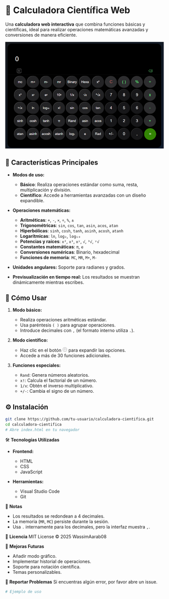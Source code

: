 # 🧮 Calculadora Científica Web  

Una **calculadora web interactiva** que combina funciones básicas y científicas, ideal para realizar operaciones matemáticas avanzadas y conversiones de manera eficiente.  

![Captura de pantalla](./icons/example.png) 

## 🌟 **Características Principales**  

- **Modos de uso:**  
  - **Básico**: Realiza operaciones estándar como suma, resta, multiplicación y división.  
  - **Científico**: Accede a herramientas avanzadas con un diseño expandible.  

- **Operaciones matemáticas:**  
  - **Aritméticas**: `+`, `-`, `×`, `÷`, `%`, `±`  
  - **Trigonométricas**: `sin`, `cos`, `tan`, `asin`, `acos`, `atan`  
  - **Hiperbólicas**: `sinh`, `cosh`, `tanh`, `asinh`, `acosh`, `atanh`  
  - **Logarítmicas**: `ln`, `log₂`, `log₁₀`  
  - **Potencias y raíces**: `x²`, `x³`, `xʸ`, `√`, `³√`, `ʸ√`  
  - **Constantes matemáticas**: `π`, `e`  
  - **Conversiones numéricas**: Binario, hexadecimal  
  - **Funciones de memoria**: `MC`, `MR`, `M+`, `M-`  

- **Unidades angulares:** Soporte para radianes y grados.  
- **Previsualización en tiempo real:** Los resultados se muestran dinámicamente mientras escribes.  

## 🚀 **Cómo Usar**  

1. **Modo básico:**  
   - Realiza operaciones aritméticas estándar.  
   - Usa paréntesis `( )` para agrupar operaciones.  
   - Introduce decimales con `,` (el formato interno utiliza `.`).  

2. **Modo científico:**  
   - Haz clic en el botón <img src="icons/cientifica.svg" width="15"> para expandir las opciones.  
   - Accede a más de 30 funciones adicionales.  

3. **Funciones especiales:**  
   - `Rand`: Genera números aleatorios.  
   - `x!`: Calcula el factorial de un número.  
   - `1/x`: Obtén el inverso multiplicativo.  
   - `+/-`: Cambia el signo de un número.  

## ⚙️ **Instalación**  

```bash
git clone https://github.com/tu-usuario/calculadora-cientifica.git
cd calculadora-cientifica
# Abre index.html en tu navegador
```

🛠 **Tecnologías Utilizadas**

- **Frontend:**  
  - HTML  
  - CSS  
  - JavaScript  

- **Herramientas:**  
  - Visual Studio Code  
  - Git  

📌 **Notas**
- Los resultados se redondean a 4 decimales.
- La memoria (`MR`, `MC`) persiste durante la sesión.
- Usa `.` internamente para los decimales, pero la interfaz muestra `,`.

📄 **Licencia**
MIT License © 2025 WassimAarab08

🔨 **Mejoras Futuras**
- Añadir modo gráfico.
- Implementar historial de operaciones.
- Soporte para notación científica.
- Temas personalizables.

🐛 **Reportar Problemas**
Si encuentras algún error, por favor abre un issue.

```bash
# Ejemplo de uso
```